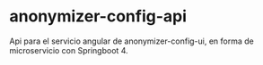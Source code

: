 # anonymizer-config-api

Api para el servicio angular de anonymizer-config-ui, en forma de microservicio con Springboot 4.
